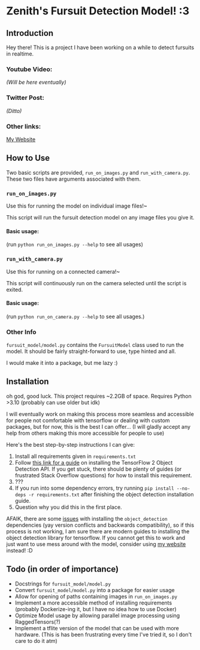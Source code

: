 # Zenith's Fursuit Detection Model! :3
## **Introduction**
Hey there! This is a project I have been working on a while to detect fursuits in realtime.


### Youtube Video:

*(Will be here eventually)*

### Twitter Post:

*(Ditto)*

### Other links:

[My Website](https://example.com)



## **How to Use**
Two basic scripts are provided, `run_on_images.py` and `run_with_camera.py`. These two files have arguments associated with them.

### `run_on_images.py`
Use this for running the model on individual image files!~

This script will run the fursuit detection model on any image files you give it.
#### Basic usage:

(run `python run_on_images.py --help` to see all usages)

### `run_with_camera.py`
Use this for running on a connected camera!~

This script will continuously run on the camera selected until the script is exited. 
#### Basic usage:

(run `python run_on_camera.py --help` to see all usages.)


### Other Info
`fursuit_model/model.py` contains the `FursuitModel` class used to run the model. It should be fairly straight-forward to use, type hinted and all. 

I would make it into a package, but me lazy :)



## **Installation**

oh god, good luck. This project requires ~2.2GB of space. Requires Python >3.10 (probably can use older but idk)

I will eventually work on making this process more seamless and accessible for people not comfortable with tensorflow or dealing with custom packages, but for now, this is the best I can offer... (I will gladly accept any help from others making this more accessible for people to use)

Here's the best step-by-step instructions I can give:

1. Install all requirements given in `requirements.txt`
2. Follow [this link for a guide](https://tensorflow-object-detection-api-tutorial.readthedocs.io/en/latest/install.html) on installing the TensorFlow 2 Object Detection API. If you get stuck, there should be plenty of guides (or frustrated Stack Overflow questions) for how to install this requirement.
3. ???
4. If you run into some dependency errors, try running `pip install --no-deps -r requirements.txt` after finishing the object detection installation guide.
5. Question why you did this in the first place.

AFAIK, there are some [issues](https://stackoverflow.com/questions/71759248/importerror-cannot-import-name-builder-from-google-protobuf-internal) with installing the `object_detection` dependencies (yay version conflicts and backwards compatibility), so if this process is not working, I am sure there are modern guides to installing the object detection library for tensorflow. If you cannot get this to work and just want to use mess around with the model, consider using [my website](https://example.com) instead! :D



## **Todo (in order of importance)**
- Docstrings for `fursuit_model/model.py`
- Convert `fursuit_model/model.py` into a package for easier usage
- Allow for opening of paths containing images in `run_on_images.py`
- Implement a more accessible method of installing requirements (probably Dockerize-ing it, but I have no idea how to use Docker)
- Optimize Model usage by allowing parallel image processing using RaggedTensors(?)
- Implement a tflite version of the model that can be used with more hardware. (This is has been frustrating every time I've tried it, so I don't care to do it atm)